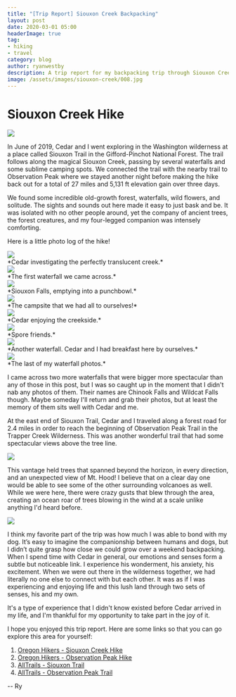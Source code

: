 ```yaml
---
title: "[Trip Report] Siouxon Creek Backpacking"
layout: post
date: 2020-03-01 05:00
headerImage: true
tag:
- hiking
- travel
category: blog
author: ryanwestby
description: A trip report for my backpacking trip through Siouxon Creek and Observation Peak.
image: /assets/images/siouxon-creek/008.jpg
---
```


# Siouxon Creek Hike
<img style="display:block;margin-left:auto;margin-right:auto;max-width:100%;" src="/assets/images/siouxon-creek/map.jpg" />

In June of 2019, Cedar and I went exploring in the Washington wilderness at a place called Siouxon Trail in the Gifford-Pinchot National Forest. The trail follows along the magical Siouxon Creek, passing by several waterfalls and some sublime camping spots. We connected the trail with the nearby trail to Observation Peak where we stayed another night before making the hike back out for a total of 27 miles and 5,131 ft elevation gain over three days. 

We found some incredible old-growth forest, waterfalls, wild flowers, and solitude. The sights and sounds out here made it easy to just bask and be. It was isolated with no other people around, yet the company of ancient trees, the forest creatures, and my four-legged companion was intensely comforting.

Here is a little photo log of the hike!

<img style="display:block;margin-left:auto;margin-right:auto;max-width:100%;" src="/assets/images/siouxon-creek/001.jpg" />
*Cedar investigating the perfectly translucent creek.*

<img style="display:block;margin-left:auto;margin-right:auto;max-width:100%;" src="/assets/images/siouxon-creek/003.jpg" />
*The first waterfall we came across.*

<img style="display:block;margin-left:auto;margin-right:auto;max-width:100%;" src="/assets/images/siouxon-creek/004.jpg" />
*Siouxon Falls, emptying into a punchbowl.*

<img style="display:block;margin-left:auto;margin-right:auto;max-width:100%;" src="/assets/images/siouxon-creek/005.jpg" />
*The campsite that we had all to ourselves!*

<img style="display:block;margin-left:auto;margin-right:auto;max-width:100%;" src="/assets/images/siouxon-creek/006.jpg" />
*Cedar enjoying the creekside.*

<img style="display:block;margin-left:auto;margin-right:auto;max-width:100%;" src="/assets/images/siouxon-creek/007.jpg" />
*Spore friends.*

<img style="display:block;margin-left:auto;margin-right:auto;max-width:100%;" src="/assets/images/siouxon-creek/008.jpg" />
*Another waterfall. Cedar and I had breakfast here by ourselves.*

<img style="display:block;margin-left:auto;margin-right:auto;max-width:100%;" src="/assets/images/siouxon-creek/009.jpg" />
*The last of my waterfall photos.* 

I came across two more waterfalls that were bigger more spectacular than any of those in this post, but I was so caught up in the moment that I didn't nab any photos of them. Their names are Chinook Falls and Wildcat Falls though. Maybe someday I'll return and grab their photos, but at least the memory of them sits well with Cedar and me.

At the east end of Siouxon Trail, Cedar and I traveled along a forest road for 2.4 miles in order to reach the beginning of Observation Peak Trail in the Trapper Creek Wilderness. This was another wonderful trail that had some spectacular views above the tree line. 

<img style="display:block;margin-left:auto;margin-right:auto;max-width:100%;" src="/assets/images/siouxon-creek/010.jpg" />

This vantage held trees that spanned beyond the horizon, in every direction, and an unexpected view of Mt. Hood! I believe that on a clear day one would be able to see some of the other surrounding volcanoes as well. While we were here, there were crazy gusts that blew through the area, creating an ocean roar of trees blowing in the wind at a scale unlike anything I'd heard before.

<img style="display:block;margin-left:auto;margin-right:auto;max-width:100%;" src="/assets/images/siouxon-creek/002.jpg" />

I think my favorite part of the trip was how much I was able to bond with my dog. It’s easy to imagine the companionship between humans and dogs, but I didn’t quite grasp how close we could grow over a weekend backpacking. When I spend time with Cedar in general, our emotions and senses form a subtle but noticeable link. I experience his wonderment, his anxiety, his excitement. When we were out there in the wilderness together, we had literally no one else to connect with but each other. It was as if I was experiencing and enjoying life and this lush land through two sets of senses, his and my own. 

It's a type of experience that I didn't know existed before Cedar arrived in my life, and I'm thankful for my opportunity to take part in the joy of it.

I hope you enjoyed this trip report. Here are some links so that you can go explore this area for yourself:

1. [Oregon Hikers - Siouxon Creek Hike](https://www.oregonhikers.org/field_guide/Siouxon_Creek_Hike)
2. [Oregon Hikers - Observation Peak Hike](https://www.oregonhikers.org/field_guide/Observation_Peak_Hike)
3. [AllTrails - Siouxon Trail](https://www.alltrails.com/trail/us/washington/siouxon-trail-siouxon-trailhead)
4. [AllTrails - Observation Peak Trail](https://www.alltrails.com/trail/us/washington/observation-peak-trail)

-- Ry
